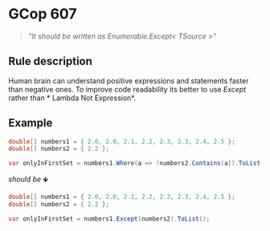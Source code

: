 ﻿# GCop 607

> *"It should be written as Enumerable.Except< TSource >"*

## Rule description

Human brain can understand positive expressions and statements faster than negative ones. To improve code readability its better to use *Except* rather than * Lambda Not Expression*. 

## Example

```csharp
double[] numbers1 = { 2.0, 2.0, 2.1, 2.2, 2.3, 2.3, 2.4, 2.5 };
double[] numbers2 = { 2.2 };

var onlyInFirstSet = numbers1.Where(a => !numbers2.Contains(a)).ToList();
```

*should be* 🡻

```csharp
double[] numbers1 = { 2.0, 2.0, 2.1, 2.2, 2.3, 2.3, 2.4, 2.5 };
double[] numbers2 = { 2.2 };

var onlyInFirstSet = numbers1.Except(numbers2).ToList();
```